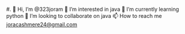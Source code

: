 #.
    👋 Hi, I’m @323joram
    👀 I’m interested in java
    🌱 I’m currently learning python
    💞️ I’m looking to collaborate on java
    📫 How to reach me joracashmere24@gmail.com


